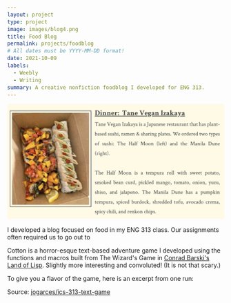 ```yaml
---
layout: project
type: project
image: images/blog4.png
title: Food Blog
permalink: projects/foodblog
# All dates must be YYYY-MM-DD format!
date: 2021-10-09
labels:
  - Weebly
  - Writing
summary: A creative nonfiction foodblog I developed for ENG 313. 
---
```


<img class="ui medium right floated rounded image" src="../images/blog1.png">

I developed a blog focused on food in my ENG 313 class. Our assignments often required us to go out to  

Cotton is a horror-esque text-based adventure game I developed using the functions and macros built from The Wizard's Game in [Conrad Barski's Land of Lisp](http://landoflisp.com/). Slightly more interesting and convoluted! (It is not that scary.)

To give you a flavor of the game, here is an excerpt from one run:


Source: <a href="https://github.com/jogarces/ics-313-text-game"><i class="large github icon "></i>jogarces/ics-313-text-game</a>

